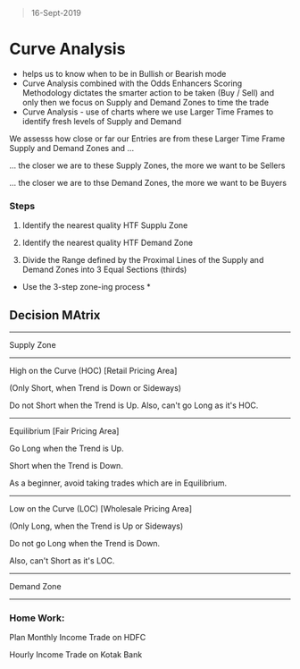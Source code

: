> 16-Sept-2019
# Curve Analysis
- helps us to know when to be in Bullish or Bearish mode
- Curve Analysis combined with the Odds Enhancers Scoring Methodology dictates the smarter action to be taken (Buy / Sell) and only then we focus on Supply and Demand Zones to time the trade
- Curve Analysis - use of charts where we use Larger Time Frames to identify fresh levels of Supply and Demand

  

We assesss how close or far our Entries are from these Larger Time Frame Supply and Demand Zones and ...

  

... the closer we are to these Supply Zones, the more we want to be Sellers

  

... the closer we are to thse Demand Zones, the more we want to be Buyers

  

### Steps

1. Identify the nearest quality HTF Supplu Zone

2. Identify the nearest quality HTF Demand Zone

3. Divide the Range defined by the Proximal Lines of the Supply and Demand Zones into 3 Equal Sections (thirds)

* Use the 3-step zone-ing process *

  

## Decision MAtrix

  

---

Supply Zone

---

High on the Curve (HOC) [Retail Pricing Area]

(Only Short, when Trend is Down or Sideways)

Do not Short when the Trend is Up. Also, can't go Long as it's HOC.

---

Equilibrium [Fair Pricing Area]

Go Long when the Trend is Up.

Short when the Trend is Down.

As a beginner, avoid taking trades which are in Equilibrium.

---

Low on the Curve (LOC) [Wholesale Pricing Area]

(Only Long, when the Trend is Up or Sideways)

Do not go Long when the Trend is Down.

Also, can't Short as it's LOC.

---

Demand Zone

---

  

### Home Work:

Plan Monthly Income Trade on HDFC

Hourly Income Trade on Kotak Bank
<!--stackedit_data:
eyJoaXN0b3J5IjpbLTY4NTk1MjYyN119
-->